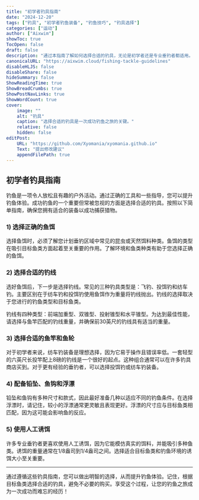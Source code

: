 ```yaml
---
title: "初学者钓具指南"
date: "2024-12-20"
tags: ["钓具", "初学者钓鱼装备", "钓鱼技巧", "钓具选择"]
categories: ["运动"]
author: ["Aixwim"]
showToc: true
TocOpen: false
draft: false
description: "通过本指南了解如何选择合适的钓具，无论是初学者还是专业垂钓者都适用。"
canonicalURL: "https://aixwim.cloud/fishing-tackle-guidelines"
disableHLJS: false
disableShare: false
hideSummary: false
ShowReadingTime: true
ShowBreadCrumbs: true
ShowPostNavLinks: true
ShowWordCount: true
cover:
    image: ""
    alt: "钓具"
    caption: "选择合适的钓具是一次成功钓鱼之旅的关键。"
    relative: false
    hidden: false
editPost:
    URL: "https://github.com/Xyomania/xyomania.github.io"
    Text: "提出修改建议"
    appendFilePath: true
---
```


## 初学者钓具指南

钓鱼是一项令人放松且有趣的户外活动。通过正确的工具和一些指导，您可以提升钓鱼体验。成功钓鱼的一个重要但常被忽视的方面是选择合适的钓具。按照以下简单指南，确保您拥有适合的装备以成功捕获猎物。

### **1) 选择正确的鱼饵**

选择鱼饵时，必须了解您计划垂钓区域中常见的昆虫或天然饵料种类。鱼饵的类型在吸引目标鱼类方面起着至关重要的作用。了解环境和鱼类种类有助于您选择正确的鱼饵。

### **2) 选择合适的钓线**

选好鱼饵后，下一步是选择钓线。常见的三种钓具类型是：飞钓、投饵钓和纺车钓。主要区别在于纺车钓和投饵钓使用鱼饵作为重量将钓线抛出。钓线的选择取决于您进行的钓鱼类型和目标鱼类。

钓线有四种类型：前端加重型、双锥型、投射锥型和水平锥型。为达到最佳性能，请选择与鱼竿匹配的钓线重量，并确保前30英尺的钓线具有适当的重量。

### **3) 选择合适的鱼竿和鱼轮**

对于初学者来说，纺车钓装备是理想选择，因为它易于操作且错误率低。一套轻型的六英尺长投竿配上8磅的钓线是一个很好的起点。这种组合通常可以在许多钓具商店买到。对于更有经验的垂钓者，可以选择投饵钓或纺车钓装备。

### **4) 配备铅坠、鱼钩和浮漂**

铅坠和鱼钩有多种尺寸和款式，因此最好准备几种以适应不同的钓鱼条件。在选择浮漂时，请记住，较小的浮漂通常更灵敏且表现更好。浮漂的尺寸应与目标鱼类相匹配，因为这可能会影响鱼的反应。

### **5) 使用人工诱饵**

许多专业垂钓者更喜欢使用人工诱饵，因为它能模仿真实的饵料，并能吸引多种鱼类。诱饵的重量通常在1/8盎司到1/4盎司之间。选择适合目标鱼类和钓鱼环境的诱饵大小至关重要。

---

通过遵循这些钓具指南，您可以做出明智的选择，从而提升钓鱼体验。记住，根据目标鱼类选择合适的钓具，避免不必要的购买。享受这个过程，让您的钓鱼之旅成为一次成功而难忘的经历！

